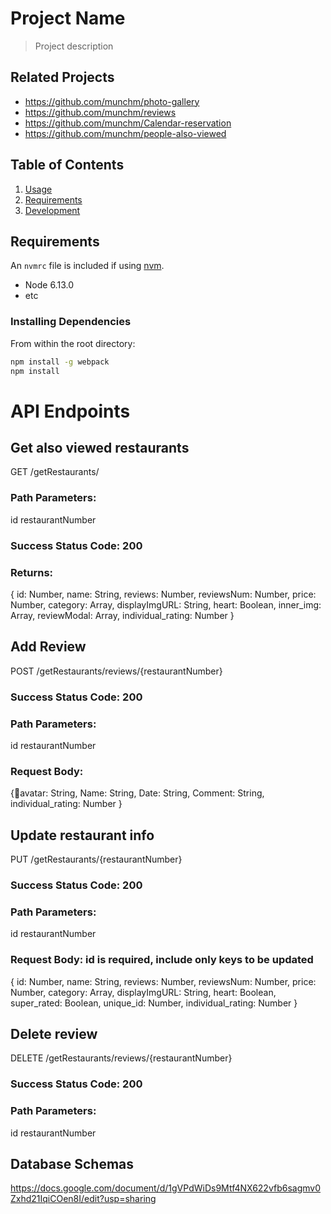 # Project Name

> Project description

## Related Projects

 - https://github.com/munchm/photo-gallery
 - https://github.com/munchm/reviews
 - https://github.com/munchm/Calendar-reservation
 - https://github.com/munchm/people-also-viewed

## Table of Contents

1. [Usage](#Usage)
1. [Requirements](#requirements)
1. [Development](#development)



## Requirements

An `nvmrc` file is included if using [nvm](https://github.com/creationix/nvm).

- Node 6.13.0
- etc


### Installing Dependencies

From within the root directory:

```sh
npm install -g webpack
npm install
```

# API Endpoints

## Get also viewed restaurants
GET /getRestaurants/
### Path Parameters:
id restaurantNumber
### Success Status Code: 200
### Returns:
  {
  id: Number,
  name: String,
  reviews: Number,
  reviewsNum: Number,
  price: Number,
  category: Array,
  displayImgURL: String,
  heart: Boolean,
  inner_img: Array,
  reviewModal: Array,
  individual_rating: Number
}

##  Add Review
POST /getRestaurants/reviews/{restaurantNumber}
### Success Status Code: 200
### Path Parameters:
id restaurantNumber
### Request Body:
  {avatar: String,
Name: String,
Date: String,
Comment: String,
individual_rating: Number
}

## Update restaurant info
PUT /getRestaurants/{restaurantNumber}
### Success Status Code: 200
### Path Parameters:
id restaurantNumber
### Request Body: id is required, include only keys to be updated
 {
  id: Number,
  name: String,
  reviews: Number,
  reviewsNum: Number,
  price: Number,
  category: Array,
  displayImgURL: String,
  heart: Boolean,
  super_rated: Boolean,
  unique_id: Number,
  individual_rating: Number
}

## Delete review
DELETE /getRestaurants/reviews/{restaurantNumber}
### Success Status Code: 200
### Path Parameters:
id restaurantNumber

## Database Schemas
https://docs.google.com/document/d/1gVPdWiDs9Mtf4NX622vfb6sagmv0Zxhd21IqiCOen8I/edit?usp=sharing